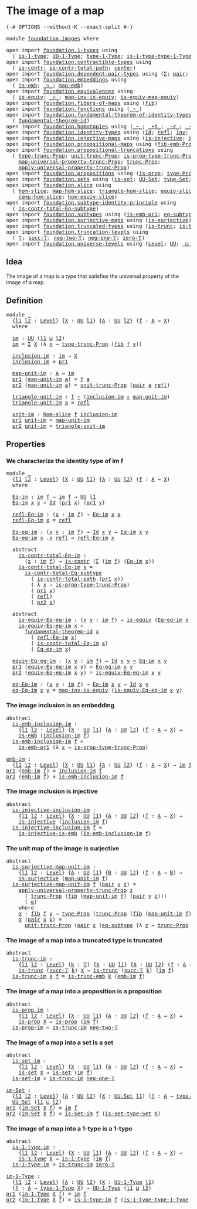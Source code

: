 # The image of a map

<pre class="Agda"><a id="31" class="Symbol">{-#</a> <a id="35" class="Keyword">OPTIONS</a> <a id="43" class="Pragma">--without-K</a> <a id="55" class="Pragma">--exact-split</a> <a id="69" class="Symbol">#-}</a>

<a id="74" class="Keyword">module</a> <a id="81" href="foundation.images.html" class="Module">foundation.images</a> <a id="99" class="Keyword">where</a>

<a id="106" class="Keyword">open</a> <a id="111" class="Keyword">import</a> <a id="118" href="foundation.1-types.html" class="Module">foundation.1-types</a> <a id="137" class="Keyword">using</a>
  <a id="145" class="Symbol">(</a> <a id="147" href="foundation-core.1-types.html#654" class="Function">is-1-type</a><a id="156" class="Symbol">;</a> <a id="158" href="foundation-core.1-types.html#720" class="Function">UU-1-Type</a><a id="167" class="Symbol">;</a> <a id="169" href="foundation-core.1-types.html#792" class="Function">type-1-Type</a><a id="180" class="Symbol">;</a> <a id="182" href="foundation-core.1-types.html#869" class="Function">is-1-type-type-1-Type</a><a id="203" class="Symbol">)</a>
<a id="205" class="Keyword">open</a> <a id="210" class="Keyword">import</a> <a id="217" href="foundation.contractible-types.html" class="Module">foundation.contractible-types</a> <a id="247" class="Keyword">using</a>
  <a id="255" class="Symbol">(</a> <a id="257" href="foundation-core.contractible-types.html#925" class="Function">is-contr</a><a id="265" class="Symbol">;</a> <a id="267" href="foundation-core.contractible-types.html#1970" class="Function">is-contr-total-path</a><a id="286" class="Symbol">;</a> <a id="288" href="foundation-core.contractible-types.html#1018" class="Function">center</a><a id="294" class="Symbol">)</a>
<a id="296" class="Keyword">open</a> <a id="301" class="Keyword">import</a> <a id="308" href="foundation.dependent-pair-types.html" class="Module">foundation.dependent-pair-types</a> <a id="340" class="Keyword">using</a> <a id="346" class="Symbol">(</a><a id="347" href="foundation-core.dependent-pair-types.html#502" class="Record">Σ</a><a id="348" class="Symbol">;</a> <a id="350" href="foundation-core.dependent-pair-types.html#575" class="InductiveConstructor">pair</a><a id="354" class="Symbol">;</a> <a id="356" href="foundation-core.dependent-pair-types.html#592" class="Field">pr1</a><a id="359" class="Symbol">;</a> <a id="361" href="foundation-core.dependent-pair-types.html#604" class="Field">pr2</a><a id="364" class="Symbol">)</a>
<a id="366" class="Keyword">open</a> <a id="371" class="Keyword">import</a> <a id="378" href="foundation.embeddings.html" class="Module">foundation.embeddings</a> <a id="400" class="Keyword">using</a>
  <a id="408" class="Symbol">(</a> <a id="410" href="foundation-core.embeddings.html#980" class="Function">is-emb</a><a id="416" class="Symbol">;</a> <a id="418" href="foundation-core.embeddings.html#1062" class="Function Operator">_↪_</a><a id="421" class="Symbol">;</a> <a id="423" href="foundation-core.embeddings.html#1205" class="Function">map-emb</a><a id="430" class="Symbol">)</a>
<a id="432" class="Keyword">open</a> <a id="437" class="Keyword">import</a> <a id="444" href="foundation.equivalences.html" class="Module">foundation.equivalences</a> <a id="468" class="Keyword">using</a>
  <a id="476" class="Symbol">(</a> <a id="478" href="foundation-core.equivalences.html#1542" class="Function">is-equiv</a><a id="486" class="Symbol">;</a> <a id="488" href="foundation-core.equivalences.html#1607" class="Function Operator">_≃_</a><a id="491" class="Symbol">;</a> <a id="493" href="foundation-core.equivalences.html#4173" class="Function">map-inv-is-equiv</a><a id="509" class="Symbol">;</a> <a id="511" href="foundation-core.equivalences.html#1862" class="Function">is-equiv-map-equiv</a><a id="529" class="Symbol">)</a>
<a id="531" class="Keyword">open</a> <a id="536" class="Keyword">import</a> <a id="543" href="foundation.fibers-of-maps.html" class="Module">foundation.fibers-of-maps</a> <a id="569" class="Keyword">using</a> <a id="575" class="Symbol">(</a><a id="576" href="foundation-core.fibers-of-maps.html#928" class="Function">fib</a><a id="579" class="Symbol">)</a>
<a id="581" class="Keyword">open</a> <a id="586" class="Keyword">import</a> <a id="593" href="foundation.functions.html" class="Module">foundation.functions</a> <a id="614" class="Keyword">using</a> <a id="620" class="Symbol">(</a><a id="621" href="foundation-core.functions.html#407" class="Function Operator">_∘_</a><a id="624" class="Symbol">)</a>
<a id="626" class="Keyword">open</a> <a id="631" class="Keyword">import</a> <a id="638" href="foundation.fundamental-theorem-of-identity-types.html" class="Module">foundation.fundamental-theorem-of-identity-types</a> <a id="687" class="Keyword">using</a>
  <a id="695" class="Symbol">(</a> <a id="697" href="foundation-core.fundamental-theorem-of-identity-types.html#1888" class="Function">fundamental-theorem-id</a><a id="719" class="Symbol">)</a>
<a id="721" class="Keyword">open</a> <a id="726" class="Keyword">import</a> <a id="733" href="foundation.homotopies.html" class="Module">foundation.homotopies</a> <a id="755" class="Keyword">using</a> <a id="761" class="Symbol">(</a><a id="762" href="foundation-core.homotopies.html#467" class="Function Operator">_~_</a><a id="765" class="Symbol">;</a> <a id="767" href="foundation-core.homotopies.html#1058" class="Function Operator">_∙h_</a><a id="771" class="Symbol">;</a> <a id="773" href="foundation-core.homotopies.html#1974" class="Function Operator">_·r_</a><a id="777" class="Symbol">;</a> <a id="779" href="foundation-core.homotopies.html#1768" class="Function Operator">_·l_</a><a id="783" class="Symbol">)</a>
<a id="785" class="Keyword">open</a> <a id="790" class="Keyword">import</a> <a id="797" href="foundation.identity-types.html" class="Module">foundation.identity-types</a> <a id="823" class="Keyword">using</a> <a id="829" class="Symbol">(</a><a id="830" href="foundation-core.identity-types.html#641" class="Datatype">Id</a><a id="832" class="Symbol">;</a> <a id="834" href="foundation-core.identity-types.html#694" class="InductiveConstructor">refl</a><a id="838" class="Symbol">;</a> <a id="840" href="foundation-core.identity-types.html#1552" class="Function">inv</a><a id="843" class="Symbol">;</a> <a id="845" href="foundation-core.identity-types.html#1239" class="Function Operator">_∙_</a><a id="848" class="Symbol">)</a>
<a id="850" class="Keyword">open</a> <a id="855" class="Keyword">import</a> <a id="862" href="foundation.injective-maps.html" class="Module">foundation.injective-maps</a> <a id="888" class="Keyword">using</a> <a id="894" class="Symbol">(</a><a id="895" href="foundation.injective-maps.html#1295" class="Function">is-injective</a><a id="907" class="Symbol">;</a> <a id="909" href="foundation.injective-maps.html#3649" class="Function">is-injective-is-emb</a><a id="928" class="Symbol">)</a>
<a id="930" class="Keyword">open</a> <a id="935" class="Keyword">import</a> <a id="942" href="foundation.propositional-maps.html" class="Module">foundation.propositional-maps</a> <a id="972" class="Keyword">using</a> <a id="978" class="Symbol">(</a><a id="979" href="foundation-core.propositional-maps.html#2460" class="Function">fib-emb-Prop</a><a id="991" class="Symbol">)</a>
<a id="993" class="Keyword">open</a> <a id="998" class="Keyword">import</a> <a id="1005" href="foundation.propositional-truncations.html" class="Module">foundation.propositional-truncations</a> <a id="1042" class="Keyword">using</a>
  <a id="1050" class="Symbol">(</a> <a id="1052" href="foundation.propositional-truncations.html#1701" class="Postulate">type-trunc-Prop</a><a id="1067" class="Symbol">;</a> <a id="1069" href="foundation.propositional-truncations.html#1756" class="Postulate">unit-trunc-Prop</a><a id="1084" class="Symbol">;</a> <a id="1086" href="foundation.propositional-truncations.html#1951" class="Function">is-prop-type-trunc-Prop</a><a id="1109" class="Symbol">;</a>
    <a id="1115" href="foundation.propositional-truncations.html#4789" class="Function">map-universal-property-trunc-Prop</a><a id="1148" class="Symbol">;</a> <a id="1150" href="foundation.propositional-truncations.html#2133" class="Function">trunc-Prop</a><a id="1160" class="Symbol">;</a>
    <a id="1166" href="foundation.propositional-truncations.html#5148" class="Function">apply-universal-property-trunc-Prop</a><a id="1201" class="Symbol">)</a>
<a id="1203" class="Keyword">open</a> <a id="1208" class="Keyword">import</a> <a id="1215" href="foundation.propositions.html" class="Module">foundation.propositions</a> <a id="1239" class="Keyword">using</a> <a id="1245" class="Symbol">(</a><a id="1246" href="foundation-core.propositions.html#1246" class="Function">is-prop</a><a id="1253" class="Symbol">;</a> <a id="1255" href="foundation-core.propositions.html#1424" class="Function">type-Prop</a><a id="1264" class="Symbol">)</a>
<a id="1266" class="Keyword">open</a> <a id="1271" class="Keyword">import</a> <a id="1278" href="foundation.sets.html" class="Module">foundation.sets</a> <a id="1294" class="Keyword">using</a> <a id="1300" class="Symbol">(</a><a id="1301" href="foundation-core.sets.html#1099" class="Function">is-set</a><a id="1307" class="Symbol">;</a> <a id="1309" href="foundation-core.sets.html#1177" class="Function">UU-Set</a><a id="1315" class="Symbol">;</a> <a id="1317" href="foundation-core.sets.html#1291" class="Function">type-Set</a><a id="1325" class="Symbol">;</a> <a id="1327" href="foundation-core.sets.html#1342" class="Function">is-set-type-Set</a><a id="1342" class="Symbol">)</a>
<a id="1344" class="Keyword">open</a> <a id="1349" class="Keyword">import</a> <a id="1356" href="foundation.slice.html" class="Module">foundation.slice</a> <a id="1373" class="Keyword">using</a>
  <a id="1381" class="Symbol">(</a> <a id="1383" href="foundation.slice.html#2961" class="Function">hom-slice</a><a id="1392" class="Symbol">;</a> <a id="1394" href="foundation.slice.html#3137" class="Function">map-hom-slice</a><a id="1407" class="Symbol">;</a> <a id="1409" href="foundation.slice.html#3289" class="Function">triangle-hom-slice</a><a id="1427" class="Symbol">;</a> <a id="1429" href="foundation.slice.html#8097" class="Function">equiv-slice</a><a id="1440" class="Symbol">;</a> <a id="1442" href="foundation.slice.html#3665" class="Function">htpy-hom-slice</a><a id="1456" class="Symbol">;</a>
    <a id="1462" href="foundation.slice.html#4422" class="Function">comp-hom-slice</a><a id="1476" class="Symbol">;</a> <a id="1478" href="foundation.slice.html#8289" class="Function">hom-equiv-slice</a><a id="1493" class="Symbol">)</a>
<a id="1495" class="Keyword">open</a> <a id="1500" class="Keyword">import</a> <a id="1507" href="foundation.subtype-identity-principle.html" class="Module">foundation.subtype-identity-principle</a> <a id="1545" class="Keyword">using</a>
  <a id="1553" class="Symbol">(</a> <a id="1555" href="foundation-core.subtype-identity-principle.html#1572" class="Function">is-contr-total-Eq-subtype</a><a id="1580" class="Symbol">)</a>
<a id="1582" class="Keyword">open</a> <a id="1587" class="Keyword">import</a> <a id="1594" href="foundation.subtypes.html" class="Module">foundation.subtypes</a> <a id="1614" class="Keyword">using</a> <a id="1620" class="Symbol">(</a><a id="1621" href="foundation-core.subtypes.html#2951" class="Function">is-emb-pr1</a><a id="1631" class="Symbol">;</a> <a id="1633" href="foundation-core.subtypes.html#2633" class="Function">eq-subtype</a><a id="1643" class="Symbol">)</a>
<a id="1645" class="Keyword">open</a> <a id="1650" class="Keyword">import</a> <a id="1657" href="foundation.surjective-maps.html" class="Module">foundation.surjective-maps</a> <a id="1684" class="Keyword">using</a> <a id="1690" class="Symbol">(</a><a id="1691" href="foundation.surjective-maps.html#1905" class="Function">is-surjective</a><a id="1704" class="Symbol">)</a>
<a id="1706" class="Keyword">open</a> <a id="1711" class="Keyword">import</a> <a id="1718" href="foundation.truncated-types.html" class="Module">foundation.truncated-types</a> <a id="1745" class="Keyword">using</a> <a id="1751" class="Symbol">(</a><a id="1752" href="foundation-core.truncated-types.html#1466" class="Function">is-trunc</a><a id="1760" class="Symbol">;</a> <a id="1762" href="foundation-core.truncated-types.html#5239" class="Function">is-trunc-emb</a><a id="1774" class="Symbol">)</a>
<a id="1776" class="Keyword">open</a> <a id="1781" class="Keyword">import</a> <a id="1788" href="foundation.truncation-levels.html" class="Module">foundation.truncation-levels</a> <a id="1817" class="Keyword">using</a>
  <a id="1825" class="Symbol">(</a> <a id="1827" href="foundation-core.truncation-levels.html#382" class="Datatype">𝕋</a><a id="1828" class="Symbol">;</a> <a id="1830" href="foundation-core.truncation-levels.html#419" class="InductiveConstructor">succ-𝕋</a><a id="1836" class="Symbol">;</a> <a id="1838" href="foundation-core.truncation-levels.html#403" class="InductiveConstructor">neg-two-𝕋</a><a id="1847" class="Symbol">;</a> <a id="1849" href="foundation-core.truncation-levels.html#435" class="Function">neg-one-𝕋</a><a id="1858" class="Symbol">;</a> <a id="1860" href="foundation-core.truncation-levels.html#479" class="Function">zero-𝕋</a><a id="1866" class="Symbol">)</a>
<a id="1868" class="Keyword">open</a> <a id="1873" class="Keyword">import</a> <a id="1880" href="foundation.universe-levels.html" class="Module">foundation.universe-levels</a> <a id="1907" class="Keyword">using</a> <a id="1913" class="Symbol">(</a><a id="1914" href="Agda.Primitive.html#597" class="Postulate">Level</a><a id="1919" class="Symbol">;</a> <a id="1921" href="foundation-core.universe-levels.html#222" class="Primitive">UU</a><a id="1923" class="Symbol">;</a> <a id="1925" href="Agda.Primitive.html#810" class="Primitive Operator">_⊔_</a><a id="1928" class="Symbol">)</a>
</pre>
## Idea

The image of a map is a type that satisfies the universal property of the image of a map.

## Definition

<pre class="Agda"><a id="2058" class="Keyword">module</a> <a id="2065" href="foundation.images.html#2065" class="Module">_</a>
  <a id="2069" class="Symbol">{</a><a id="2070" href="foundation.images.html#2070" class="Bound">l1</a> <a id="2073" href="foundation.images.html#2073" class="Bound">l2</a> <a id="2076" class="Symbol">:</a> <a id="2078" href="Agda.Primitive.html#597" class="Postulate">Level</a><a id="2083" class="Symbol">}</a> <a id="2085" class="Symbol">{</a><a id="2086" href="foundation.images.html#2086" class="Bound">X</a> <a id="2088" class="Symbol">:</a> <a id="2090" href="foundation-core.universe-levels.html#222" class="Primitive">UU</a> <a id="2093" href="foundation.images.html#2070" class="Bound">l1</a><a id="2095" class="Symbol">}</a> <a id="2097" class="Symbol">{</a><a id="2098" href="foundation.images.html#2098" class="Bound">A</a> <a id="2100" class="Symbol">:</a> <a id="2102" href="foundation-core.universe-levels.html#222" class="Primitive">UU</a> <a id="2105" href="foundation.images.html#2073" class="Bound">l2</a><a id="2107" class="Symbol">}</a> <a id="2109" class="Symbol">(</a><a id="2110" href="foundation.images.html#2110" class="Bound">f</a> <a id="2112" class="Symbol">:</a> <a id="2114" href="foundation.images.html#2098" class="Bound">A</a> <a id="2116" class="Symbol">→</a> <a id="2118" href="foundation.images.html#2086" class="Bound">X</a><a id="2119" class="Symbol">)</a>
  <a id="2123" class="Keyword">where</a>
    
  <a id="2136" href="foundation.images.html#2136" class="Function">im</a> <a id="2139" class="Symbol">:</a> <a id="2141" href="foundation-core.universe-levels.html#222" class="Primitive">UU</a> <a id="2144" class="Symbol">(</a><a id="2145" href="foundation.images.html#2070" class="Bound">l1</a> <a id="2148" href="Agda.Primitive.html#810" class="Primitive Operator">⊔</a> <a id="2150" href="foundation.images.html#2073" class="Bound">l2</a><a id="2152" class="Symbol">)</a>
  <a id="2156" href="foundation.images.html#2136" class="Function">im</a> <a id="2159" class="Symbol">=</a> <a id="2161" href="foundation-core.dependent-pair-types.html#502" class="Record">Σ</a> <a id="2163" href="foundation.images.html#2086" class="Bound">X</a> <a id="2165" class="Symbol">(λ</a> <a id="2168" href="foundation.images.html#2168" class="Bound">x</a> <a id="2170" class="Symbol">→</a> <a id="2172" href="foundation.propositional-truncations.html#1701" class="Postulate">type-trunc-Prop</a> <a id="2188" class="Symbol">(</a><a id="2189" href="foundation-core.fibers-of-maps.html#928" class="Function">fib</a> <a id="2193" href="foundation.images.html#2110" class="Bound">f</a> <a id="2195" href="foundation.images.html#2168" class="Bound">x</a><a id="2196" class="Symbol">))</a>

  <a id="2202" href="foundation.images.html#2202" class="Function">inclusion-im</a> <a id="2215" class="Symbol">:</a> <a id="2217" href="foundation.images.html#2136" class="Function">im</a> <a id="2220" class="Symbol">→</a> <a id="2222" href="foundation.images.html#2086" class="Bound">X</a>
  <a id="2226" href="foundation.images.html#2202" class="Function">inclusion-im</a> <a id="2239" class="Symbol">=</a> <a id="2241" href="foundation-core.dependent-pair-types.html#592" class="Field">pr1</a>

  <a id="2248" href="foundation.images.html#2248" class="Function">map-unit-im</a> <a id="2260" class="Symbol">:</a> <a id="2262" href="foundation.images.html#2098" class="Bound">A</a> <a id="2264" class="Symbol">→</a> <a id="2266" href="foundation.images.html#2136" class="Function">im</a>
  <a id="2271" href="foundation-core.dependent-pair-types.html#592" class="Field">pr1</a> <a id="2275" class="Symbol">(</a><a id="2276" href="foundation.images.html#2248" class="Function">map-unit-im</a> <a id="2288" href="foundation.images.html#2288" class="Bound">a</a><a id="2289" class="Symbol">)</a> <a id="2291" class="Symbol">=</a> <a id="2293" href="foundation.images.html#2110" class="Bound">f</a> <a id="2295" href="foundation.images.html#2288" class="Bound">a</a>
  <a id="2299" href="foundation-core.dependent-pair-types.html#604" class="Field">pr2</a> <a id="2303" class="Symbol">(</a><a id="2304" href="foundation.images.html#2248" class="Function">map-unit-im</a> <a id="2316" href="foundation.images.html#2316" class="Bound">a</a><a id="2317" class="Symbol">)</a> <a id="2319" class="Symbol">=</a> <a id="2321" href="foundation.propositional-truncations.html#1756" class="Postulate">unit-trunc-Prop</a> <a id="2337" class="Symbol">(</a><a id="2338" href="foundation-core.dependent-pair-types.html#575" class="InductiveConstructor">pair</a> <a id="2343" href="foundation.images.html#2316" class="Bound">a</a> <a id="2345" href="foundation-core.identity-types.html#694" class="InductiveConstructor">refl</a><a id="2349" class="Symbol">)</a>

  <a id="2354" href="foundation.images.html#2354" class="Function">triangle-unit-im</a> <a id="2371" class="Symbol">:</a> <a id="2373" href="foundation.images.html#2110" class="Bound">f</a> <a id="2375" href="foundation-core.homotopies.html#467" class="Function Operator">~</a> <a id="2377" class="Symbol">(</a><a id="2378" href="foundation.images.html#2202" class="Function">inclusion-im</a> <a id="2391" href="foundation-core.functions.html#407" class="Function Operator">∘</a> <a id="2393" href="foundation.images.html#2248" class="Function">map-unit-im</a><a id="2404" class="Symbol">)</a>
  <a id="2408" href="foundation.images.html#2354" class="Function">triangle-unit-im</a> <a id="2425" href="foundation.images.html#2425" class="Bound">a</a> <a id="2427" class="Symbol">=</a> <a id="2429" href="foundation-core.identity-types.html#694" class="InductiveConstructor">refl</a>

  <a id="2437" href="foundation.images.html#2437" class="Function">unit-im</a> <a id="2445" class="Symbol">:</a> <a id="2447" href="foundation.slice.html#2961" class="Function">hom-slice</a> <a id="2457" href="foundation.images.html#2110" class="Bound">f</a> <a id="2459" href="foundation.images.html#2202" class="Function">inclusion-im</a>
  <a id="2474" href="foundation-core.dependent-pair-types.html#592" class="Field">pr1</a> <a id="2478" href="foundation.images.html#2437" class="Function">unit-im</a> <a id="2486" class="Symbol">=</a> <a id="2488" href="foundation.images.html#2248" class="Function">map-unit-im</a>
  <a id="2502" href="foundation-core.dependent-pair-types.html#604" class="Field">pr2</a> <a id="2506" href="foundation.images.html#2437" class="Function">unit-im</a> <a id="2514" class="Symbol">=</a> <a id="2516" href="foundation.images.html#2354" class="Function">triangle-unit-im</a>
</pre>
## Properties

### We characterize the identity type of im f

<pre class="Agda"><a id="2608" class="Keyword">module</a> <a id="2615" href="foundation.images.html#2615" class="Module">_</a>
  <a id="2619" class="Symbol">{</a><a id="2620" href="foundation.images.html#2620" class="Bound">l1</a> <a id="2623" href="foundation.images.html#2623" class="Bound">l2</a> <a id="2626" class="Symbol">:</a> <a id="2628" href="Agda.Primitive.html#597" class="Postulate">Level</a><a id="2633" class="Symbol">}</a> <a id="2635" class="Symbol">{</a><a id="2636" href="foundation.images.html#2636" class="Bound">X</a> <a id="2638" class="Symbol">:</a> <a id="2640" href="foundation-core.universe-levels.html#222" class="Primitive">UU</a> <a id="2643" href="foundation.images.html#2620" class="Bound">l1</a><a id="2645" class="Symbol">}</a> <a id="2647" class="Symbol">{</a><a id="2648" href="foundation.images.html#2648" class="Bound">A</a> <a id="2650" class="Symbol">:</a> <a id="2652" href="foundation-core.universe-levels.html#222" class="Primitive">UU</a> <a id="2655" href="foundation.images.html#2623" class="Bound">l2</a><a id="2657" class="Symbol">}</a> <a id="2659" class="Symbol">(</a><a id="2660" href="foundation.images.html#2660" class="Bound">f</a> <a id="2662" class="Symbol">:</a> <a id="2664" href="foundation.images.html#2648" class="Bound">A</a> <a id="2666" class="Symbol">→</a> <a id="2668" href="foundation.images.html#2636" class="Bound">X</a><a id="2669" class="Symbol">)</a>
  <a id="2673" class="Keyword">where</a>

  <a id="2682" href="foundation.images.html#2682" class="Function">Eq-im</a> <a id="2688" class="Symbol">:</a> <a id="2690" href="foundation.images.html#2136" class="Function">im</a> <a id="2693" href="foundation.images.html#2660" class="Bound">f</a> <a id="2695" class="Symbol">→</a> <a id="2697" href="foundation.images.html#2136" class="Function">im</a> <a id="2700" href="foundation.images.html#2660" class="Bound">f</a> <a id="2702" class="Symbol">→</a> <a id="2704" href="foundation-core.universe-levels.html#222" class="Primitive">UU</a> <a id="2707" href="foundation.images.html#2620" class="Bound">l1</a>
  <a id="2712" href="foundation.images.html#2682" class="Function">Eq-im</a> <a id="2718" href="foundation.images.html#2718" class="Bound">x</a> <a id="2720" href="foundation.images.html#2720" class="Bound">y</a> <a id="2722" class="Symbol">=</a> <a id="2724" href="foundation-core.identity-types.html#641" class="Datatype">Id</a> <a id="2727" class="Symbol">(</a><a id="2728" href="foundation-core.dependent-pair-types.html#592" class="Field">pr1</a> <a id="2732" href="foundation.images.html#2718" class="Bound">x</a><a id="2733" class="Symbol">)</a> <a id="2735" class="Symbol">(</a><a id="2736" href="foundation-core.dependent-pair-types.html#592" class="Field">pr1</a> <a id="2740" href="foundation.images.html#2720" class="Bound">y</a><a id="2741" class="Symbol">)</a>

  <a id="2746" href="foundation.images.html#2746" class="Function">refl-Eq-im</a> <a id="2757" class="Symbol">:</a> <a id="2759" class="Symbol">(</a><a id="2760" href="foundation.images.html#2760" class="Bound">x</a> <a id="2762" class="Symbol">:</a> <a id="2764" href="foundation.images.html#2136" class="Function">im</a> <a id="2767" href="foundation.images.html#2660" class="Bound">f</a><a id="2768" class="Symbol">)</a> <a id="2770" class="Symbol">→</a> <a id="2772" href="foundation.images.html#2682" class="Function">Eq-im</a> <a id="2778" href="foundation.images.html#2760" class="Bound">x</a> <a id="2780" href="foundation.images.html#2760" class="Bound">x</a>
  <a id="2784" href="foundation.images.html#2746" class="Function">refl-Eq-im</a> <a id="2795" href="foundation.images.html#2795" class="Bound">x</a> <a id="2797" class="Symbol">=</a> <a id="2799" href="foundation-core.identity-types.html#694" class="InductiveConstructor">refl</a>

  <a id="2807" href="foundation.images.html#2807" class="Function">Eq-eq-im</a> <a id="2816" class="Symbol">:</a> <a id="2818" class="Symbol">(</a><a id="2819" href="foundation.images.html#2819" class="Bound">x</a> <a id="2821" href="foundation.images.html#2821" class="Bound">y</a> <a id="2823" class="Symbol">:</a> <a id="2825" href="foundation.images.html#2136" class="Function">im</a> <a id="2828" href="foundation.images.html#2660" class="Bound">f</a><a id="2829" class="Symbol">)</a> <a id="2831" class="Symbol">→</a> <a id="2833" href="foundation-core.identity-types.html#641" class="Datatype">Id</a> <a id="2836" href="foundation.images.html#2819" class="Bound">x</a> <a id="2838" href="foundation.images.html#2821" class="Bound">y</a> <a id="2840" class="Symbol">→</a> <a id="2842" href="foundation.images.html#2682" class="Function">Eq-im</a> <a id="2848" href="foundation.images.html#2819" class="Bound">x</a> <a id="2850" href="foundation.images.html#2821" class="Bound">y</a>
  <a id="2854" href="foundation.images.html#2807" class="Function">Eq-eq-im</a> <a id="2863" href="foundation.images.html#2863" class="Bound">x</a> <a id="2865" class="DottedPattern Symbol">.</a><a id="2866" href="foundation.images.html#2863" class="DottedPattern Bound">x</a> <a id="2868" href="foundation-core.identity-types.html#694" class="InductiveConstructor">refl</a> <a id="2873" class="Symbol">=</a> <a id="2875" href="foundation.images.html#2746" class="Function">refl-Eq-im</a> <a id="2886" href="foundation.images.html#2863" class="Bound">x</a>

  <a id="2891" class="Keyword">abstract</a>
    <a id="2904" href="foundation.images.html#2904" class="Function">is-contr-total-Eq-im</a> <a id="2925" class="Symbol">:</a>
      <a id="2933" class="Symbol">(</a><a id="2934" href="foundation.images.html#2934" class="Bound">x</a> <a id="2936" class="Symbol">:</a> <a id="2938" href="foundation.images.html#2136" class="Function">im</a> <a id="2941" href="foundation.images.html#2660" class="Bound">f</a><a id="2942" class="Symbol">)</a> <a id="2944" class="Symbol">→</a> <a id="2946" href="foundation-core.contractible-types.html#925" class="Function">is-contr</a> <a id="2955" class="Symbol">(</a><a id="2956" href="foundation-core.dependent-pair-types.html#502" class="Record">Σ</a> <a id="2958" class="Symbol">(</a><a id="2959" href="foundation.images.html#2136" class="Function">im</a> <a id="2962" href="foundation.images.html#2660" class="Bound">f</a><a id="2963" class="Symbol">)</a> <a id="2965" class="Symbol">(</a><a id="2966" href="foundation.images.html#2682" class="Function">Eq-im</a> <a id="2972" href="foundation.images.html#2934" class="Bound">x</a><a id="2973" class="Symbol">))</a>
    <a id="2980" href="foundation.images.html#2904" class="Function">is-contr-total-Eq-im</a> <a id="3001" href="foundation.images.html#3001" class="Bound">x</a> <a id="3003" class="Symbol">=</a>
      <a id="3011" href="foundation-core.subtype-identity-principle.html#1572" class="Function">is-contr-total-Eq-subtype</a>
        <a id="3045" class="Symbol">(</a> <a id="3047" href="foundation-core.contractible-types.html#1970" class="Function">is-contr-total-path</a> <a id="3067" class="Symbol">(</a><a id="3068" href="foundation-core.dependent-pair-types.html#592" class="Field">pr1</a> <a id="3072" href="foundation.images.html#3001" class="Bound">x</a><a id="3073" class="Symbol">))</a>
        <a id="3084" class="Symbol">(</a> <a id="3086" class="Symbol">λ</a> <a id="3088" href="foundation.images.html#3088" class="Bound">x</a> <a id="3090" class="Symbol">→</a> <a id="3092" href="foundation.propositional-truncations.html#1951" class="Function">is-prop-type-trunc-Prop</a><a id="3115" class="Symbol">)</a>
        <a id="3125" class="Symbol">(</a> <a id="3127" href="foundation-core.dependent-pair-types.html#592" class="Field">pr1</a> <a id="3131" href="foundation.images.html#3001" class="Bound">x</a><a id="3132" class="Symbol">)</a>
        <a id="3142" class="Symbol">(</a> <a id="3144" href="foundation-core.identity-types.html#694" class="InductiveConstructor">refl</a><a id="3148" class="Symbol">)</a>
        <a id="3158" class="Symbol">(</a> <a id="3160" href="foundation-core.dependent-pair-types.html#604" class="Field">pr2</a> <a id="3164" href="foundation.images.html#3001" class="Bound">x</a><a id="3165" class="Symbol">)</a>

  <a id="3170" class="Keyword">abstract</a>
    <a id="3183" href="foundation.images.html#3183" class="Function">is-equiv-Eq-eq-im</a> <a id="3201" class="Symbol">:</a> <a id="3203" class="Symbol">(</a><a id="3204" href="foundation.images.html#3204" class="Bound">x</a> <a id="3206" href="foundation.images.html#3206" class="Bound">y</a> <a id="3208" class="Symbol">:</a> <a id="3210" href="foundation.images.html#2136" class="Function">im</a> <a id="3213" href="foundation.images.html#2660" class="Bound">f</a><a id="3214" class="Symbol">)</a> <a id="3216" class="Symbol">→</a> <a id="3218" href="foundation-core.equivalences.html#1542" class="Function">is-equiv</a> <a id="3227" class="Symbol">(</a><a id="3228" href="foundation.images.html#2807" class="Function">Eq-eq-im</a> <a id="3237" href="foundation.images.html#3204" class="Bound">x</a> <a id="3239" href="foundation.images.html#3206" class="Bound">y</a><a id="3240" class="Symbol">)</a>
    <a id="3246" href="foundation.images.html#3183" class="Function">is-equiv-Eq-eq-im</a> <a id="3264" href="foundation.images.html#3264" class="Bound">x</a> <a id="3266" class="Symbol">=</a>
      <a id="3274" href="foundation-core.fundamental-theorem-of-identity-types.html#1888" class="Function">fundamental-theorem-id</a> <a id="3297" href="foundation.images.html#3264" class="Bound">x</a>
        <a id="3307" class="Symbol">(</a> <a id="3309" href="foundation.images.html#2746" class="Function">refl-Eq-im</a> <a id="3320" href="foundation.images.html#3264" class="Bound">x</a><a id="3321" class="Symbol">)</a>
        <a id="3331" class="Symbol">(</a> <a id="3333" href="foundation.images.html#2904" class="Function">is-contr-total-Eq-im</a> <a id="3354" href="foundation.images.html#3264" class="Bound">x</a><a id="3355" class="Symbol">)</a>
        <a id="3365" class="Symbol">(</a> <a id="3367" href="foundation.images.html#2807" class="Function">Eq-eq-im</a> <a id="3376" href="foundation.images.html#3264" class="Bound">x</a><a id="3377" class="Symbol">)</a>

  <a id="3382" href="foundation.images.html#3382" class="Function">equiv-Eq-eq-im</a> <a id="3397" class="Symbol">:</a> <a id="3399" class="Symbol">(</a><a id="3400" href="foundation.images.html#3400" class="Bound">x</a> <a id="3402" href="foundation.images.html#3402" class="Bound">y</a> <a id="3404" class="Symbol">:</a> <a id="3406" href="foundation.images.html#2136" class="Function">im</a> <a id="3409" href="foundation.images.html#2660" class="Bound">f</a><a id="3410" class="Symbol">)</a> <a id="3412" class="Symbol">→</a> <a id="3414" href="foundation-core.identity-types.html#641" class="Datatype">Id</a> <a id="3417" href="foundation.images.html#3400" class="Bound">x</a> <a id="3419" href="foundation.images.html#3402" class="Bound">y</a> <a id="3421" href="foundation-core.equivalences.html#1607" class="Function Operator">≃</a> <a id="3423" href="foundation.images.html#2682" class="Function">Eq-im</a> <a id="3429" href="foundation.images.html#3400" class="Bound">x</a> <a id="3431" href="foundation.images.html#3402" class="Bound">y</a>
  <a id="3435" href="foundation-core.dependent-pair-types.html#592" class="Field">pr1</a> <a id="3439" class="Symbol">(</a><a id="3440" href="foundation.images.html#3382" class="Function">equiv-Eq-eq-im</a> <a id="3455" href="foundation.images.html#3455" class="Bound">x</a> <a id="3457" href="foundation.images.html#3457" class="Bound">y</a><a id="3458" class="Symbol">)</a> <a id="3460" class="Symbol">=</a> <a id="3462" href="foundation.images.html#2807" class="Function">Eq-eq-im</a> <a id="3471" href="foundation.images.html#3455" class="Bound">x</a> <a id="3473" href="foundation.images.html#3457" class="Bound">y</a>
  <a id="3477" href="foundation-core.dependent-pair-types.html#604" class="Field">pr2</a> <a id="3481" class="Symbol">(</a><a id="3482" href="foundation.images.html#3382" class="Function">equiv-Eq-eq-im</a> <a id="3497" href="foundation.images.html#3497" class="Bound">x</a> <a id="3499" href="foundation.images.html#3499" class="Bound">y</a><a id="3500" class="Symbol">)</a> <a id="3502" class="Symbol">=</a> <a id="3504" href="foundation.images.html#3183" class="Function">is-equiv-Eq-eq-im</a> <a id="3522" href="foundation.images.html#3497" class="Bound">x</a> <a id="3524" href="foundation.images.html#3499" class="Bound">y</a>

  <a id="3529" href="foundation.images.html#3529" class="Function">eq-Eq-im</a> <a id="3538" class="Symbol">:</a> <a id="3540" class="Symbol">(</a><a id="3541" href="foundation.images.html#3541" class="Bound">x</a> <a id="3543" href="foundation.images.html#3543" class="Bound">y</a> <a id="3545" class="Symbol">:</a> <a id="3547" href="foundation.images.html#2136" class="Function">im</a> <a id="3550" href="foundation.images.html#2660" class="Bound">f</a><a id="3551" class="Symbol">)</a> <a id="3553" class="Symbol">→</a> <a id="3555" href="foundation.images.html#2682" class="Function">Eq-im</a> <a id="3561" href="foundation.images.html#3541" class="Bound">x</a> <a id="3563" href="foundation.images.html#3543" class="Bound">y</a> <a id="3565" class="Symbol">→</a> <a id="3567" href="foundation-core.identity-types.html#641" class="Datatype">Id</a> <a id="3570" href="foundation.images.html#3541" class="Bound">x</a> <a id="3572" href="foundation.images.html#3543" class="Bound">y</a>
  <a id="3576" href="foundation.images.html#3529" class="Function">eq-Eq-im</a> <a id="3585" href="foundation.images.html#3585" class="Bound">x</a> <a id="3587" href="foundation.images.html#3587" class="Bound">y</a> <a id="3589" class="Symbol">=</a> <a id="3591" href="foundation-core.equivalences.html#4173" class="Function">map-inv-is-equiv</a> <a id="3608" class="Symbol">(</a><a id="3609" href="foundation.images.html#3183" class="Function">is-equiv-Eq-eq-im</a> <a id="3627" href="foundation.images.html#3585" class="Bound">x</a> <a id="3629" href="foundation.images.html#3587" class="Bound">y</a><a id="3630" class="Symbol">)</a>
</pre>
### The image inclusion is an embedding

<pre class="Agda"><a id="3686" class="Keyword">abstract</a>
  <a id="is-emb-inclusion-im"></a><a id="3697" href="foundation.images.html#3697" class="Function">is-emb-inclusion-im</a> <a id="3717" class="Symbol">:</a>
    <a id="3723" class="Symbol">{</a><a id="3724" href="foundation.images.html#3724" class="Bound">l1</a> <a id="3727" href="foundation.images.html#3727" class="Bound">l2</a> <a id="3730" class="Symbol">:</a> <a id="3732" href="Agda.Primitive.html#597" class="Postulate">Level</a><a id="3737" class="Symbol">}</a> <a id="3739" class="Symbol">{</a><a id="3740" href="foundation.images.html#3740" class="Bound">X</a> <a id="3742" class="Symbol">:</a> <a id="3744" href="foundation-core.universe-levels.html#222" class="Primitive">UU</a> <a id="3747" href="foundation.images.html#3724" class="Bound">l1</a><a id="3749" class="Symbol">}</a> <a id="3751" class="Symbol">{</a><a id="3752" href="foundation.images.html#3752" class="Bound">A</a> <a id="3754" class="Symbol">:</a> <a id="3756" href="foundation-core.universe-levels.html#222" class="Primitive">UU</a> <a id="3759" href="foundation.images.html#3727" class="Bound">l2</a><a id="3761" class="Symbol">}</a> <a id="3763" class="Symbol">(</a><a id="3764" href="foundation.images.html#3764" class="Bound">f</a> <a id="3766" class="Symbol">:</a> <a id="3768" href="foundation.images.html#3752" class="Bound">A</a> <a id="3770" class="Symbol">→</a> <a id="3772" href="foundation.images.html#3740" class="Bound">X</a><a id="3773" class="Symbol">)</a> <a id="3775" class="Symbol">→</a>
    <a id="3781" href="foundation-core.embeddings.html#980" class="Function">is-emb</a> <a id="3788" class="Symbol">(</a><a id="3789" href="foundation.images.html#2202" class="Function">inclusion-im</a> <a id="3802" href="foundation.images.html#3764" class="Bound">f</a><a id="3803" class="Symbol">)</a>
  <a id="3807" href="foundation.images.html#3697" class="Function">is-emb-inclusion-im</a> <a id="3827" href="foundation.images.html#3827" class="Bound">f</a> <a id="3829" class="Symbol">=</a>
    <a id="3835" href="foundation-core.subtypes.html#2951" class="Function">is-emb-pr1</a> <a id="3846" class="Symbol">(λ</a> <a id="3849" href="foundation.images.html#3849" class="Bound">x</a> <a id="3851" class="Symbol">→</a> <a id="3853" href="foundation.propositional-truncations.html#1951" class="Function">is-prop-type-trunc-Prop</a><a id="3876" class="Symbol">)</a>

<a id="emb-im"></a><a id="3879" href="foundation.images.html#3879" class="Function">emb-im</a> <a id="3886" class="Symbol">:</a>
  <a id="3890" class="Symbol">{</a><a id="3891" href="foundation.images.html#3891" class="Bound">l1</a> <a id="3894" href="foundation.images.html#3894" class="Bound">l2</a> <a id="3897" class="Symbol">:</a> <a id="3899" href="Agda.Primitive.html#597" class="Postulate">Level</a><a id="3904" class="Symbol">}</a> <a id="3906" class="Symbol">{</a><a id="3907" href="foundation.images.html#3907" class="Bound">X</a> <a id="3909" class="Symbol">:</a> <a id="3911" href="foundation-core.universe-levels.html#222" class="Primitive">UU</a> <a id="3914" href="foundation.images.html#3891" class="Bound">l1</a><a id="3916" class="Symbol">}</a> <a id="3918" class="Symbol">{</a><a id="3919" href="foundation.images.html#3919" class="Bound">A</a> <a id="3921" class="Symbol">:</a> <a id="3923" href="foundation-core.universe-levels.html#222" class="Primitive">UU</a> <a id="3926" href="foundation.images.html#3894" class="Bound">l2</a><a id="3928" class="Symbol">}</a> <a id="3930" class="Symbol">(</a><a id="3931" href="foundation.images.html#3931" class="Bound">f</a> <a id="3933" class="Symbol">:</a> <a id="3935" href="foundation.images.html#3919" class="Bound">A</a> <a id="3937" class="Symbol">→</a> <a id="3939" href="foundation.images.html#3907" class="Bound">X</a><a id="3940" class="Symbol">)</a> <a id="3942" class="Symbol">→</a> <a id="3944" href="foundation.images.html#2136" class="Function">im</a> <a id="3947" href="foundation.images.html#3931" class="Bound">f</a> <a id="3949" href="foundation-core.embeddings.html#1062" class="Function Operator">↪</a> <a id="3951" href="foundation.images.html#3907" class="Bound">X</a>
<a id="3953" href="foundation-core.dependent-pair-types.html#592" class="Field">pr1</a> <a id="3957" class="Symbol">(</a><a id="3958" href="foundation.images.html#3879" class="Function">emb-im</a> <a id="3965" href="foundation.images.html#3965" class="Bound">f</a><a id="3966" class="Symbol">)</a> <a id="3968" class="Symbol">=</a> <a id="3970" href="foundation.images.html#2202" class="Function">inclusion-im</a> <a id="3983" href="foundation.images.html#3965" class="Bound">f</a>
<a id="3985" href="foundation-core.dependent-pair-types.html#604" class="Field">pr2</a> <a id="3989" class="Symbol">(</a><a id="3990" href="foundation.images.html#3879" class="Function">emb-im</a> <a id="3997" href="foundation.images.html#3997" class="Bound">f</a><a id="3998" class="Symbol">)</a> <a id="4000" class="Symbol">=</a> <a id="4002" href="foundation.images.html#3697" class="Function">is-emb-inclusion-im</a> <a id="4022" href="foundation.images.html#3997" class="Bound">f</a>
</pre>
### The image inclusion is injective

<pre class="Agda"><a id="4075" class="Keyword">abstract</a>
  <a id="is-injective-inclusion-im"></a><a id="4086" href="foundation.images.html#4086" class="Function">is-injective-inclusion-im</a> <a id="4112" class="Symbol">:</a>
    <a id="4118" class="Symbol">{</a><a id="4119" href="foundation.images.html#4119" class="Bound">l1</a> <a id="4122" href="foundation.images.html#4122" class="Bound">l2</a> <a id="4125" class="Symbol">:</a> <a id="4127" href="Agda.Primitive.html#597" class="Postulate">Level</a><a id="4132" class="Symbol">}</a> <a id="4134" class="Symbol">{</a><a id="4135" href="foundation.images.html#4135" class="Bound">X</a> <a id="4137" class="Symbol">:</a> <a id="4139" href="foundation-core.universe-levels.html#222" class="Primitive">UU</a> <a id="4142" href="foundation.images.html#4119" class="Bound">l1</a><a id="4144" class="Symbol">}</a> <a id="4146" class="Symbol">{</a><a id="4147" href="foundation.images.html#4147" class="Bound">A</a> <a id="4149" class="Symbol">:</a> <a id="4151" href="foundation-core.universe-levels.html#222" class="Primitive">UU</a> <a id="4154" href="foundation.images.html#4122" class="Bound">l2</a><a id="4156" class="Symbol">}</a> <a id="4158" class="Symbol">(</a><a id="4159" href="foundation.images.html#4159" class="Bound">f</a> <a id="4161" class="Symbol">:</a> <a id="4163" href="foundation.images.html#4147" class="Bound">A</a> <a id="4165" class="Symbol">→</a> <a id="4167" href="foundation.images.html#4135" class="Bound">X</a><a id="4168" class="Symbol">)</a> <a id="4170" class="Symbol">→</a>
    <a id="4176" href="foundation.injective-maps.html#1295" class="Function">is-injective</a> <a id="4189" class="Symbol">(</a><a id="4190" href="foundation.images.html#2202" class="Function">inclusion-im</a> <a id="4203" href="foundation.images.html#4159" class="Bound">f</a><a id="4204" class="Symbol">)</a>
  <a id="4208" href="foundation.images.html#4086" class="Function">is-injective-inclusion-im</a> <a id="4234" href="foundation.images.html#4234" class="Bound">f</a> <a id="4236" class="Symbol">=</a>
    <a id="4242" href="foundation.injective-maps.html#3649" class="Function">is-injective-is-emb</a> <a id="4262" class="Symbol">(</a><a id="4263" href="foundation.images.html#3697" class="Function">is-emb-inclusion-im</a> <a id="4283" href="foundation.images.html#4234" class="Bound">f</a><a id="4284" class="Symbol">)</a>
</pre>
### The unit map of the image is surjective

<pre class="Agda"><a id="4344" class="Keyword">abstract</a>
  <a id="is-surjective-map-unit-im"></a><a id="4355" href="foundation.images.html#4355" class="Function">is-surjective-map-unit-im</a> <a id="4381" class="Symbol">:</a>
    <a id="4387" class="Symbol">{</a><a id="4388" href="foundation.images.html#4388" class="Bound">l1</a> <a id="4391" href="foundation.images.html#4391" class="Bound">l2</a> <a id="4394" class="Symbol">:</a> <a id="4396" href="Agda.Primitive.html#597" class="Postulate">Level</a><a id="4401" class="Symbol">}</a> <a id="4403" class="Symbol">{</a><a id="4404" href="foundation.images.html#4404" class="Bound">A</a> <a id="4406" class="Symbol">:</a> <a id="4408" href="foundation-core.universe-levels.html#222" class="Primitive">UU</a> <a id="4411" href="foundation.images.html#4388" class="Bound">l1</a><a id="4413" class="Symbol">}</a> <a id="4415" class="Symbol">{</a><a id="4416" href="foundation.images.html#4416" class="Bound">B</a> <a id="4418" class="Symbol">:</a> <a id="4420" href="foundation-core.universe-levels.html#222" class="Primitive">UU</a> <a id="4423" href="foundation.images.html#4391" class="Bound">l2</a><a id="4425" class="Symbol">}</a> <a id="4427" class="Symbol">(</a><a id="4428" href="foundation.images.html#4428" class="Bound">f</a> <a id="4430" class="Symbol">:</a> <a id="4432" href="foundation.images.html#4404" class="Bound">A</a> <a id="4434" class="Symbol">→</a> <a id="4436" href="foundation.images.html#4416" class="Bound">B</a><a id="4437" class="Symbol">)</a> <a id="4439" class="Symbol">→</a>
    <a id="4445" href="foundation.surjective-maps.html#1905" class="Function">is-surjective</a> <a id="4459" class="Symbol">(</a><a id="4460" href="foundation.images.html#2248" class="Function">map-unit-im</a> <a id="4472" href="foundation.images.html#4428" class="Bound">f</a><a id="4473" class="Symbol">)</a>
  <a id="4477" href="foundation.images.html#4355" class="Function">is-surjective-map-unit-im</a> <a id="4503" href="foundation.images.html#4503" class="Bound">f</a> <a id="4505" class="Symbol">(</a><a id="4506" href="foundation-core.dependent-pair-types.html#575" class="InductiveConstructor">pair</a> <a id="4511" href="foundation.images.html#4511" class="Bound">y</a> <a id="4513" href="foundation.images.html#4513" class="Bound">z</a><a id="4514" class="Symbol">)</a> <a id="4516" class="Symbol">=</a>
    <a id="4522" href="foundation.propositional-truncations.html#5148" class="Function">apply-universal-property-trunc-Prop</a> <a id="4558" href="foundation.images.html#4513" class="Bound">z</a>
      <a id="4566" class="Symbol">(</a> <a id="4568" href="foundation.propositional-truncations.html#2133" class="Function">trunc-Prop</a> <a id="4579" class="Symbol">(</a><a id="4580" href="foundation-core.fibers-of-maps.html#928" class="Function">fib</a> <a id="4584" class="Symbol">(</a><a id="4585" href="foundation.images.html#2248" class="Function">map-unit-im</a> <a id="4597" href="foundation.images.html#4503" class="Bound">f</a><a id="4598" class="Symbol">)</a> <a id="4600" class="Symbol">(</a><a id="4601" href="foundation-core.dependent-pair-types.html#575" class="InductiveConstructor">pair</a> <a id="4606" href="foundation.images.html#4511" class="Bound">y</a> <a id="4608" href="foundation.images.html#4513" class="Bound">z</a><a id="4609" class="Symbol">)))</a>
      <a id="4619" class="Symbol">(</a> <a id="4621" href="foundation.images.html#4638" class="Function">α</a><a id="4622" class="Symbol">)</a>
    <a id="4628" class="Keyword">where</a>
    <a id="4638" href="foundation.images.html#4638" class="Function">α</a> <a id="4640" class="Symbol">:</a> <a id="4642" href="foundation-core.fibers-of-maps.html#928" class="Function">fib</a> <a id="4646" href="foundation.images.html#4503" class="Bound">f</a> <a id="4648" href="foundation.images.html#4511" class="Bound">y</a> <a id="4650" class="Symbol">→</a> <a id="4652" href="foundation-core.propositions.html#1424" class="Function">type-Prop</a> <a id="4662" class="Symbol">(</a><a id="4663" href="foundation.propositional-truncations.html#2133" class="Function">trunc-Prop</a> <a id="4674" class="Symbol">(</a><a id="4675" href="foundation-core.fibers-of-maps.html#928" class="Function">fib</a> <a id="4679" class="Symbol">(</a><a id="4680" href="foundation.images.html#2248" class="Function">map-unit-im</a> <a id="4692" href="foundation.images.html#4503" class="Bound">f</a><a id="4693" class="Symbol">)</a> <a id="4695" class="Symbol">(</a><a id="4696" href="foundation-core.dependent-pair-types.html#575" class="InductiveConstructor">pair</a> <a id="4701" href="foundation.images.html#4511" class="Bound">y</a> <a id="4703" href="foundation.images.html#4513" class="Bound">z</a><a id="4704" class="Symbol">)))</a>
    <a id="4712" href="foundation.images.html#4638" class="Function">α</a> <a id="4714" class="Symbol">(</a><a id="4715" href="foundation-core.dependent-pair-types.html#575" class="InductiveConstructor">pair</a> <a id="4720" href="foundation.images.html#4720" class="Bound">x</a> <a id="4722" href="foundation.images.html#4722" class="Bound">p</a><a id="4723" class="Symbol">)</a> <a id="4725" class="Symbol">=</a>
      <a id="4733" href="foundation.propositional-truncations.html#1756" class="Postulate">unit-trunc-Prop</a> <a id="4749" class="Symbol">(</a><a id="4750" href="foundation-core.dependent-pair-types.html#575" class="InductiveConstructor">pair</a> <a id="4755" href="foundation.images.html#4720" class="Bound">x</a> <a id="4757" class="Symbol">(</a><a id="4758" href="foundation-core.subtypes.html#2633" class="Function">eq-subtype</a> <a id="4769" class="Symbol">(λ</a> <a id="4772" href="foundation.images.html#4772" class="Bound">z</a> <a id="4774" class="Symbol">→</a> <a id="4776" href="foundation.propositional-truncations.html#2133" class="Function">trunc-Prop</a> <a id="4787" class="Symbol">(</a><a id="4788" href="foundation-core.fibers-of-maps.html#928" class="Function">fib</a> <a id="4792" href="foundation.images.html#4503" class="Bound">f</a> <a id="4794" href="foundation.images.html#4772" class="Bound">z</a><a id="4795" class="Symbol">))</a> <a id="4798" href="foundation.images.html#4722" class="Bound">p</a><a id="4799" class="Symbol">))</a>
</pre>
### The image of a map into a truncated type is truncated

<pre class="Agda"><a id="4874" class="Keyword">abstract</a>
  <a id="is-trunc-im"></a><a id="4885" href="foundation.images.html#4885" class="Function">is-trunc-im</a> <a id="4897" class="Symbol">:</a>
    <a id="4903" class="Symbol">{</a><a id="4904" href="foundation.images.html#4904" class="Bound">l1</a> <a id="4907" href="foundation.images.html#4907" class="Bound">l2</a> <a id="4910" class="Symbol">:</a> <a id="4912" href="Agda.Primitive.html#597" class="Postulate">Level</a><a id="4917" class="Symbol">}</a> <a id="4919" class="Symbol">(</a><a id="4920" href="foundation.images.html#4920" class="Bound">k</a> <a id="4922" class="Symbol">:</a> <a id="4924" href="foundation-core.truncation-levels.html#382" class="Datatype">𝕋</a><a id="4925" class="Symbol">)</a> <a id="4927" class="Symbol">{</a><a id="4928" href="foundation.images.html#4928" class="Bound">X</a> <a id="4930" class="Symbol">:</a> <a id="4932" href="foundation-core.universe-levels.html#222" class="Primitive">UU</a> <a id="4935" href="foundation.images.html#4904" class="Bound">l1</a><a id="4937" class="Symbol">}</a> <a id="4939" class="Symbol">{</a><a id="4940" href="foundation.images.html#4940" class="Bound">A</a> <a id="4942" class="Symbol">:</a> <a id="4944" href="foundation-core.universe-levels.html#222" class="Primitive">UU</a> <a id="4947" href="foundation.images.html#4907" class="Bound">l2</a><a id="4949" class="Symbol">}</a> <a id="4951" class="Symbol">(</a><a id="4952" href="foundation.images.html#4952" class="Bound">f</a> <a id="4954" class="Symbol">:</a> <a id="4956" href="foundation.images.html#4940" class="Bound">A</a> <a id="4958" class="Symbol">→</a> <a id="4960" href="foundation.images.html#4928" class="Bound">X</a><a id="4961" class="Symbol">)</a> <a id="4963" class="Symbol">→</a>
    <a id="4969" href="foundation-core.truncated-types.html#1466" class="Function">is-trunc</a> <a id="4978" class="Symbol">(</a><a id="4979" href="foundation-core.truncation-levels.html#419" class="InductiveConstructor">succ-𝕋</a> <a id="4986" href="foundation.images.html#4920" class="Bound">k</a><a id="4987" class="Symbol">)</a> <a id="4989" href="foundation.images.html#4928" class="Bound">X</a> <a id="4991" class="Symbol">→</a> <a id="4993" href="foundation-core.truncated-types.html#1466" class="Function">is-trunc</a> <a id="5002" class="Symbol">(</a><a id="5003" href="foundation-core.truncation-levels.html#419" class="InductiveConstructor">succ-𝕋</a> <a id="5010" href="foundation.images.html#4920" class="Bound">k</a><a id="5011" class="Symbol">)</a> <a id="5013" class="Symbol">(</a><a id="5014" href="foundation.images.html#2136" class="Function">im</a> <a id="5017" href="foundation.images.html#4952" class="Bound">f</a><a id="5018" class="Symbol">)</a>
  <a id="5022" href="foundation.images.html#4885" class="Function">is-trunc-im</a> <a id="5034" href="foundation.images.html#5034" class="Bound">k</a> <a id="5036" href="foundation.images.html#5036" class="Bound">f</a> <a id="5038" class="Symbol">=</a> <a id="5040" href="foundation-core.truncated-types.html#5239" class="Function">is-trunc-emb</a> <a id="5053" href="foundation.images.html#5034" class="Bound">k</a> <a id="5055" class="Symbol">(</a><a id="5056" href="foundation.images.html#3879" class="Function">emb-im</a> <a id="5063" href="foundation.images.html#5036" class="Bound">f</a><a id="5064" class="Symbol">)</a> 
</pre>
### The image of a map into a proposition is a proposition

<pre class="Agda"><a id="5140" class="Keyword">abstract</a>
  <a id="is-prop-im"></a><a id="5151" href="foundation.images.html#5151" class="Function">is-prop-im</a> <a id="5162" class="Symbol">:</a>
    <a id="5168" class="Symbol">{</a><a id="5169" href="foundation.images.html#5169" class="Bound">l1</a> <a id="5172" href="foundation.images.html#5172" class="Bound">l2</a> <a id="5175" class="Symbol">:</a> <a id="5177" href="Agda.Primitive.html#597" class="Postulate">Level</a><a id="5182" class="Symbol">}</a> <a id="5184" class="Symbol">{</a><a id="5185" href="foundation.images.html#5185" class="Bound">X</a> <a id="5187" class="Symbol">:</a> <a id="5189" href="foundation-core.universe-levels.html#222" class="Primitive">UU</a> <a id="5192" href="foundation.images.html#5169" class="Bound">l1</a><a id="5194" class="Symbol">}</a> <a id="5196" class="Symbol">{</a><a id="5197" href="foundation.images.html#5197" class="Bound">A</a> <a id="5199" class="Symbol">:</a> <a id="5201" href="foundation-core.universe-levels.html#222" class="Primitive">UU</a> <a id="5204" href="foundation.images.html#5172" class="Bound">l2</a><a id="5206" class="Symbol">}</a> <a id="5208" class="Symbol">(</a><a id="5209" href="foundation.images.html#5209" class="Bound">f</a> <a id="5211" class="Symbol">:</a> <a id="5213" href="foundation.images.html#5197" class="Bound">A</a> <a id="5215" class="Symbol">→</a> <a id="5217" href="foundation.images.html#5185" class="Bound">X</a><a id="5218" class="Symbol">)</a> <a id="5220" class="Symbol">→</a>
    <a id="5226" href="foundation-core.propositions.html#1246" class="Function">is-prop</a> <a id="5234" href="foundation.images.html#5185" class="Bound">X</a> <a id="5236" class="Symbol">→</a> <a id="5238" href="foundation-core.propositions.html#1246" class="Function">is-prop</a> <a id="5246" class="Symbol">(</a><a id="5247" href="foundation.images.html#2136" class="Function">im</a> <a id="5250" href="foundation.images.html#5209" class="Bound">f</a><a id="5251" class="Symbol">)</a>
  <a id="5255" href="foundation.images.html#5151" class="Function">is-prop-im</a> <a id="5266" class="Symbol">=</a> <a id="5268" href="foundation.images.html#4885" class="Function">is-trunc-im</a> <a id="5280" href="foundation-core.truncation-levels.html#403" class="InductiveConstructor">neg-two-𝕋</a>
</pre>
### The image of a map into a set is a set

<pre class="Agda"><a id="5347" class="Keyword">abstract</a>
  <a id="is-set-im"></a><a id="5358" href="foundation.images.html#5358" class="Function">is-set-im</a> <a id="5368" class="Symbol">:</a>
    <a id="5374" class="Symbol">{</a><a id="5375" href="foundation.images.html#5375" class="Bound">l1</a> <a id="5378" href="foundation.images.html#5378" class="Bound">l2</a> <a id="5381" class="Symbol">:</a> <a id="5383" href="Agda.Primitive.html#597" class="Postulate">Level</a><a id="5388" class="Symbol">}</a> <a id="5390" class="Symbol">{</a><a id="5391" href="foundation.images.html#5391" class="Bound">X</a> <a id="5393" class="Symbol">:</a> <a id="5395" href="foundation-core.universe-levels.html#222" class="Primitive">UU</a> <a id="5398" href="foundation.images.html#5375" class="Bound">l1</a><a id="5400" class="Symbol">}</a> <a id="5402" class="Symbol">{</a><a id="5403" href="foundation.images.html#5403" class="Bound">A</a> <a id="5405" class="Symbol">:</a> <a id="5407" href="foundation-core.universe-levels.html#222" class="Primitive">UU</a> <a id="5410" href="foundation.images.html#5378" class="Bound">l2</a><a id="5412" class="Symbol">}</a> <a id="5414" class="Symbol">(</a><a id="5415" href="foundation.images.html#5415" class="Bound">f</a> <a id="5417" class="Symbol">:</a> <a id="5419" href="foundation.images.html#5403" class="Bound">A</a> <a id="5421" class="Symbol">→</a> <a id="5423" href="foundation.images.html#5391" class="Bound">X</a><a id="5424" class="Symbol">)</a> <a id="5426" class="Symbol">→</a>
    <a id="5432" href="foundation-core.sets.html#1099" class="Function">is-set</a> <a id="5439" href="foundation.images.html#5391" class="Bound">X</a> <a id="5441" class="Symbol">→</a> <a id="5443" href="foundation-core.sets.html#1099" class="Function">is-set</a> <a id="5450" class="Symbol">(</a><a id="5451" href="foundation.images.html#2136" class="Function">im</a> <a id="5454" href="foundation.images.html#5415" class="Bound">f</a><a id="5455" class="Symbol">)</a>
  <a id="5459" href="foundation.images.html#5358" class="Function">is-set-im</a> <a id="5469" class="Symbol">=</a> <a id="5471" href="foundation.images.html#4885" class="Function">is-trunc-im</a> <a id="5483" href="foundation-core.truncation-levels.html#435" class="Function">neg-one-𝕋</a>

<a id="im-Set"></a><a id="5494" href="foundation.images.html#5494" class="Function">im-Set</a> <a id="5501" class="Symbol">:</a>
  <a id="5505" class="Symbol">{</a><a id="5506" href="foundation.images.html#5506" class="Bound">l1</a> <a id="5509" href="foundation.images.html#5509" class="Bound">l2</a> <a id="5512" class="Symbol">:</a> <a id="5514" href="Agda.Primitive.html#597" class="Postulate">Level</a><a id="5519" class="Symbol">}</a> <a id="5521" class="Symbol">{</a><a id="5522" href="foundation.images.html#5522" class="Bound">A</a> <a id="5524" class="Symbol">:</a> <a id="5526" href="foundation-core.universe-levels.html#222" class="Primitive">UU</a> <a id="5529" href="foundation.images.html#5509" class="Bound">l2</a><a id="5531" class="Symbol">}</a> <a id="5533" class="Symbol">(</a><a id="5534" href="foundation.images.html#5534" class="Bound">X</a> <a id="5536" class="Symbol">:</a> <a id="5538" href="foundation-core.sets.html#1177" class="Function">UU-Set</a> <a id="5545" href="foundation.images.html#5506" class="Bound">l1</a><a id="5547" class="Symbol">)</a> <a id="5549" class="Symbol">(</a><a id="5550" href="foundation.images.html#5550" class="Bound">f</a> <a id="5552" class="Symbol">:</a> <a id="5554" href="foundation.images.html#5522" class="Bound">A</a> <a id="5556" class="Symbol">→</a> <a id="5558" href="foundation-core.sets.html#1291" class="Function">type-Set</a> <a id="5567" href="foundation.images.html#5534" class="Bound">X</a><a id="5568" class="Symbol">)</a> <a id="5570" class="Symbol">→</a>
  <a id="5574" href="foundation-core.sets.html#1177" class="Function">UU-Set</a> <a id="5581" class="Symbol">(</a><a id="5582" href="foundation.images.html#5506" class="Bound">l1</a> <a id="5585" href="Agda.Primitive.html#810" class="Primitive Operator">⊔</a> <a id="5587" href="foundation.images.html#5509" class="Bound">l2</a><a id="5589" class="Symbol">)</a>
<a id="5591" href="foundation-core.dependent-pair-types.html#592" class="Field">pr1</a> <a id="5595" class="Symbol">(</a><a id="5596" href="foundation.images.html#5494" class="Function">im-Set</a> <a id="5603" href="foundation.images.html#5603" class="Bound">X</a> <a id="5605" href="foundation.images.html#5605" class="Bound">f</a><a id="5606" class="Symbol">)</a> <a id="5608" class="Symbol">=</a> <a id="5610" href="foundation.images.html#2136" class="Function">im</a> <a id="5613" href="foundation.images.html#5605" class="Bound">f</a>
<a id="5615" href="foundation-core.dependent-pair-types.html#604" class="Field">pr2</a> <a id="5619" class="Symbol">(</a><a id="5620" href="foundation.images.html#5494" class="Function">im-Set</a> <a id="5627" href="foundation.images.html#5627" class="Bound">X</a> <a id="5629" href="foundation.images.html#5629" class="Bound">f</a><a id="5630" class="Symbol">)</a> <a id="5632" class="Symbol">=</a> <a id="5634" href="foundation.images.html#5358" class="Function">is-set-im</a> <a id="5644" href="foundation.images.html#5629" class="Bound">f</a> <a id="5646" class="Symbol">(</a><a id="5647" href="foundation-core.sets.html#1342" class="Function">is-set-type-Set</a> <a id="5663" href="foundation.images.html#5627" class="Bound">X</a><a id="5664" class="Symbol">)</a>
</pre>
### The image of a map into a 1-type is a 1-type

<pre class="Agda"><a id="5729" class="Keyword">abstract</a>
  <a id="is-1-type-im"></a><a id="5740" href="foundation.images.html#5740" class="Function">is-1-type-im</a> <a id="5753" class="Symbol">:</a>
    <a id="5759" class="Symbol">{</a><a id="5760" href="foundation.images.html#5760" class="Bound">l1</a> <a id="5763" href="foundation.images.html#5763" class="Bound">l2</a> <a id="5766" class="Symbol">:</a> <a id="5768" href="Agda.Primitive.html#597" class="Postulate">Level</a><a id="5773" class="Symbol">}</a> <a id="5775" class="Symbol">{</a><a id="5776" href="foundation.images.html#5776" class="Bound">X</a> <a id="5778" class="Symbol">:</a> <a id="5780" href="foundation-core.universe-levels.html#222" class="Primitive">UU</a> <a id="5783" href="foundation.images.html#5760" class="Bound">l1</a><a id="5785" class="Symbol">}</a> <a id="5787" class="Symbol">{</a><a id="5788" href="foundation.images.html#5788" class="Bound">A</a> <a id="5790" class="Symbol">:</a> <a id="5792" href="foundation-core.universe-levels.html#222" class="Primitive">UU</a> <a id="5795" href="foundation.images.html#5763" class="Bound">l2</a><a id="5797" class="Symbol">}</a> <a id="5799" class="Symbol">(</a><a id="5800" href="foundation.images.html#5800" class="Bound">f</a> <a id="5802" class="Symbol">:</a> <a id="5804" href="foundation.images.html#5788" class="Bound">A</a> <a id="5806" class="Symbol">→</a> <a id="5808" href="foundation.images.html#5776" class="Bound">X</a><a id="5809" class="Symbol">)</a> <a id="5811" class="Symbol">→</a>
    <a id="5817" href="foundation-core.1-types.html#654" class="Function">is-1-type</a> <a id="5827" href="foundation.images.html#5776" class="Bound">X</a> <a id="5829" class="Symbol">→</a> <a id="5831" href="foundation-core.1-types.html#654" class="Function">is-1-type</a> <a id="5841" class="Symbol">(</a><a id="5842" href="foundation.images.html#2136" class="Function">im</a> <a id="5845" href="foundation.images.html#5800" class="Bound">f</a><a id="5846" class="Symbol">)</a>
  <a id="5850" href="foundation.images.html#5740" class="Function">is-1-type-im</a> <a id="5863" class="Symbol">=</a> <a id="5865" href="foundation.images.html#4885" class="Function">is-trunc-im</a> <a id="5877" href="foundation-core.truncation-levels.html#479" class="Function">zero-𝕋</a>

<a id="im-1-Type"></a><a id="5885" href="foundation.images.html#5885" class="Function">im-1-Type</a> <a id="5895" class="Symbol">:</a>
  <a id="5899" class="Symbol">{</a><a id="5900" href="foundation.images.html#5900" class="Bound">l1</a> <a id="5903" href="foundation.images.html#5903" class="Bound">l2</a> <a id="5906" class="Symbol">:</a> <a id="5908" href="Agda.Primitive.html#597" class="Postulate">Level</a><a id="5913" class="Symbol">}</a> <a id="5915" class="Symbol">{</a><a id="5916" href="foundation.images.html#5916" class="Bound">A</a> <a id="5918" class="Symbol">:</a> <a id="5920" href="foundation-core.universe-levels.html#222" class="Primitive">UU</a> <a id="5923" href="foundation.images.html#5903" class="Bound">l2</a><a id="5925" class="Symbol">}</a> <a id="5927" class="Symbol">(</a><a id="5928" href="foundation.images.html#5928" class="Bound">X</a> <a id="5930" class="Symbol">:</a> <a id="5932" href="foundation-core.1-types.html#720" class="Function">UU-1-Type</a> <a id="5942" href="foundation.images.html#5900" class="Bound">l1</a><a id="5944" class="Symbol">)</a>
  <a id="5948" class="Symbol">(</a><a id="5949" href="foundation.images.html#5949" class="Bound">f</a> <a id="5951" class="Symbol">:</a> <a id="5953" href="foundation.images.html#5916" class="Bound">A</a> <a id="5955" class="Symbol">→</a> <a id="5957" href="foundation-core.1-types.html#792" class="Function">type-1-Type</a> <a id="5969" href="foundation.images.html#5928" class="Bound">X</a><a id="5970" class="Symbol">)</a> <a id="5972" class="Symbol">→</a> <a id="5974" href="foundation-core.1-types.html#720" class="Function">UU-1-Type</a> <a id="5984" class="Symbol">(</a><a id="5985" href="foundation.images.html#5900" class="Bound">l1</a> <a id="5988" href="Agda.Primitive.html#810" class="Primitive Operator">⊔</a> <a id="5990" href="foundation.images.html#5903" class="Bound">l2</a><a id="5992" class="Symbol">)</a>
<a id="5994" href="foundation-core.dependent-pair-types.html#592" class="Field">pr1</a> <a id="5998" class="Symbol">(</a><a id="5999" href="foundation.images.html#5885" class="Function">im-1-Type</a> <a id="6009" href="foundation.images.html#6009" class="Bound">X</a> <a id="6011" href="foundation.images.html#6011" class="Bound">f</a><a id="6012" class="Symbol">)</a> <a id="6014" class="Symbol">=</a> <a id="6016" href="foundation.images.html#2136" class="Function">im</a> <a id="6019" href="foundation.images.html#6011" class="Bound">f</a>
<a id="6021" href="foundation-core.dependent-pair-types.html#604" class="Field">pr2</a> <a id="6025" class="Symbol">(</a><a id="6026" href="foundation.images.html#5885" class="Function">im-1-Type</a> <a id="6036" href="foundation.images.html#6036" class="Bound">X</a> <a id="6038" href="foundation.images.html#6038" class="Bound">f</a><a id="6039" class="Symbol">)</a> <a id="6041" class="Symbol">=</a> <a id="6043" href="foundation.images.html#5740" class="Function">is-1-type-im</a> <a id="6056" href="foundation.images.html#6038" class="Bound">f</a> <a id="6058" class="Symbol">(</a><a id="6059" href="foundation-core.1-types.html#869" class="Function">is-1-type-type-1-Type</a> <a id="6081" href="foundation.images.html#6036" class="Bound">X</a><a id="6082" class="Symbol">)</a>
</pre>